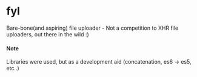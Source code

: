 # fyl
Bare-bone(and aspiring) file uploader - Not a competition to XHR file uploaders, out there in the wild :)




#### Note
Libraries were used, but as a development aid (concatenation, es6 -> es5, etc..)
